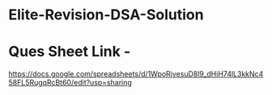 # Elite-Revision-DSA-Solution
# Ques Sheet Link - 
 https://docs.google.com/spreadsheets/d/1WpoRjvesuD8l9_dHiH74lL3kkNc458FL5RugqRcBt60/edit?usp=sharing
